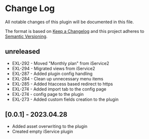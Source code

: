 # Change Log

All notable changes of this plugin will be documented in this file.

The format is based on [Keep a Changelog](http://keepachangelog.com/)
and this project adheres to [Semantic Versioning](http://semver.org/).

## unreleased

- EXL-292 - Moved "Monthly plan" from iService2
- EXL-294 - Migrated views from iService2
- EXL-287 - Added plugin config handling
- EXL-284 - Clean up unnecessary menu items
- EXL-285 - Added htaccess based redirect to https 
- EXL-274 - Added import tab to the config page
- EXL-274 - config page to the plugin
- EXL-273 - Added custom fields creation to the plugin

## [0.0.1] - 2023.04.28

- Added asset overwriting to the plugin
- Created empty iService plugin
